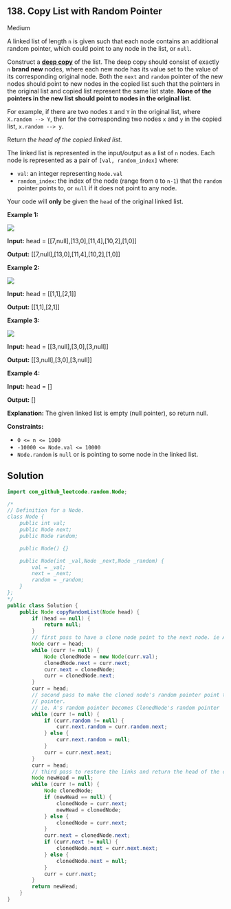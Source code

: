 ## 138\. Copy List with Random Pointer

Medium

A linked list of length `n` is given such that each node contains an additional random pointer, which could point to any node in the list, or `null`.

Construct a [**deep copy**](https://en.wikipedia.org/wiki/Object_copying#Deep_copy) of the list. The deep copy should consist of exactly `n` **brand new** nodes, where each new node has its value set to the value of its corresponding original node. Both the `next` and `random` pointer of the new nodes should point to new nodes in the copied list such that the pointers in the original list and copied list represent the same list state. **None of the pointers in the new list should point to nodes in the original list**.

For example, if there are two nodes `X` and `Y` in the original list, where `X.random --> Y`, then for the corresponding two nodes `x` and `y` in the copied list, `x.random --> y`.

Return _the head of the copied linked list_.

The linked list is represented in the input/output as a list of `n` nodes. Each node is represented as a pair of `[val, random_index]` where:

*   `val`: an integer representing `Node.val`
*   `random_index`: the index of the node (range from `0` to `n-1`) that the `random` pointer points to, or `null` if it does not point to any node.

Your code will **only** be given the `head` of the original linked list.

**Example 1:**

![](https://assets.leetcode.com/uploads/2019/12/18/e1.png)

**Input:** head = [[7,null],[13,0],[11,4],[10,2],[1,0]]

**Output:** [[7,null],[13,0],[11,4],[10,2],[1,0]] 

**Example 2:**

![](https://assets.leetcode.com/uploads/2019/12/18/e2.png)

**Input:** head = [[1,1],[2,1]]

**Output:** [[1,1],[2,1]] 

**Example 3:**

**![](https://assets.leetcode.com/uploads/2019/12/18/e3.png)**

**Input:** head = [[3,null],[3,0],[3,null]]

**Output:** [[3,null],[3,0],[3,null]] 

**Example 4:**

**Input:** head = []

**Output:** []

**Explanation:** The given linked list is empty (null pointer), so return null. 

**Constraints:**

*   `0 <= n <= 1000`
*   `-10000 <= Node.val <= 10000`
*   `Node.random` is `null` or is pointing to some node in the linked list.

## Solution

```java
import com_github_leetcode.random.Node;

/*
// Definition for a Node.
class Node {
    public int val;
    public Node next;
    public Node random;

    public Node() {}

    public Node(int _val,Node _next,Node _random) {
        val = _val;
        next = _next;
        random = _random;
    }
};
*/
public class Solution {
    public Node copyRandomList(Node head) {
        if (head == null) {
            return null;
        }
        // first pass to have a clone node point to the next node. ie A->B becomes A->clonedNode->B
        Node curr = head;
        while (curr != null) {
            Node clonedNode = new Node(curr.val);
            clonedNode.next = curr.next;
            curr.next = clonedNode;
            curr = clonedNode.next;
        }
        curr = head;
        // second pass to make the cloned node's random pointer point to the orginal node's randome
        // pointer.
        // ie. A's random pointer becomes ClonedNode's random pointer
        while (curr != null) {
            if (curr.random != null) {
                curr.next.random = curr.random.next;
            } else {
                curr.next.random = null;
            }
            curr = curr.next.next;
        }
        curr = head;
        // third pass to restore the links and return the head of the cloned nodes' list.
        Node newHead = null;
        while (curr != null) {
            Node clonedNode;
            if (newHead == null) {
                clonedNode = curr.next;
                newHead = clonedNode;
            } else {
                clonedNode = curr.next;
            }
            curr.next = clonedNode.next;
            if (curr.next != null) {
                clonedNode.next = curr.next.next;
            } else {
                clonedNode.next = null;
            }
            curr = curr.next;
        }
        return newHead;
    }
}
```